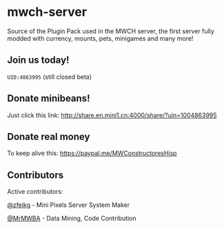 # mwch-server
Source of the Plugin Pack used in the MWCH server, the first server fully modded with currency, mounts, pets, minigames and many more!

## Join us today!
``` UID:4863995 ``` (still closed beta)

## Donate minibeans!
Just click this link: http://share.en.mini1.cn:4000/share/?uin=1004863995

## Donate real money
To keep alive this: https://paypal.me/MWConstructoresHisp

## Contributors

Active contributors:

[@zfeikg](https://github.com/zfeikg) - Mini Pixels Server System Maker

[@MrMWBA](https://github.com/MrMWBA) - Data Mining, Code Contribution
